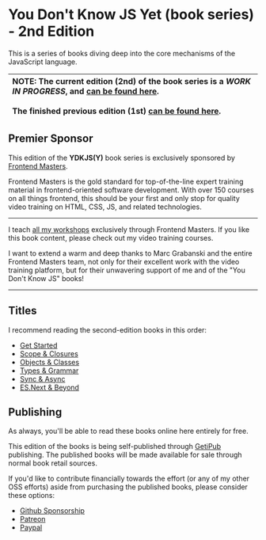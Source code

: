 # You Don't Know JS Yet (book series) - 2nd Edition

This is a series of books diving deep into the core mechanisms of the JavaScript language.

| NOTE: The current edition (2nd) of the book series is a *WORK IN PROGRESS*, and [can be found here](https://github.com/getify/You-Dont-Know-JS/blob/2nd-ed/README.md).<br><br>The finished previous edition (1st) [can be found here](https://github.com/getify/You-Dont-Know-JS/tree/1st-ed/README.md). |
| :--- |


## Premier Sponsor

This edition of the **YDKJS(Y)** book series is exclusively sponsored by [Frontend Masters](https://frontendmasters.com).

Frontend Masters is the gold standard for top-of-the-line expert training material in frontend-oriented software development. With over 150 courses on all things frontend, this should be your first and only stop for quality video training on HTML, CSS, JS, and related technologies.

----

I teach [all my workshops](https://frontendmasters.com/kyle-simpson) exclusively through Frontend Masters. If you like this book content, please check out my video training courses.

I want to extend a warm and deep thanks to Marc Grabanski and the entire Frontend Masters team, not only for their excellent work with the video training platform, but for their unwavering support of me and of the "You Don't Know JS" books!

----

## Titles

I recommend reading the second-edition books in this order:

* [Get Started](https://github.com/getify/You-Dont-Know-JS/tree/2nd-ed/get-started/README.md)
* [Scope & Closures](https://github.com/getify/You-Dont-Know-JS/tree/2nd-ed/scope-closures/README.md)
* [Objects & Classes](https://github.com/getify/You-Dont-Know-JS/tree/2nd-ed/objects-classes/README.md)
* [Types & Grammar](https://github.com/getify/You-Dont-Know-JS/tree/2nd-ed/types-grammar/README.md)
* [Sync & Async](https://github.com/getify/You-Dont-Know-JS/tree/2nd-ed/sync-async/README.md)
* [ES.Next & Beyond](https://github.com/getify/You-Dont-Know-JS/tree/2nd-ed/es-next-beyond/README.md)

## Publishing

As always, you'll be able to read these books online here entirely for free.

This edition of the books is being self-published through [GetiPub](https://geti.pub) publishing. The published books will be made available for sale through normal book retail sources.

If you'd like to contribute financially towards the effort (or any of my other OSS efforts) aside from purchasing the published books, please consider these options:

* [Github Sponsorship](https://github.com/users/getify/sponsorship)
* [Patreon](https://www.patreon.com/getify)
* [Paypal](https://www.paypal.me/getify)
